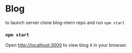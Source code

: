 # Blog

to launch server clone blog-mern repo and run 
`npm start`

### `npm start`

Open [http://localhost:3000](http://localhost:3000) to view blog it in your browser.
